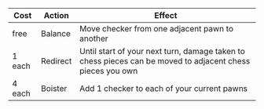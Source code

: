 | Cost   | Action   | Effect                                                                                                    |
| ------ | -------- | --------------------------------------------------------------------------------------------------------- |
| free   | Balance  | Move checker from one adjacent pawn to another                                                            |
| 1 each | Redirect | Until start of your next turn, damage taken to chess pieces can be moved to adjacent chess pieces you own |
| 4 each | Boister  | Add 1 checker to each of your current pawns                                                               |
